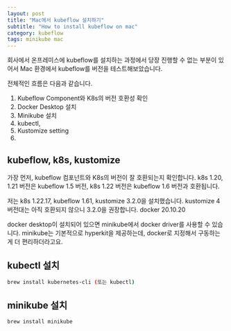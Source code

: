 ```yaml
---
layout: post
title: "Mac에서 kubeflow 설치하기"
subtitle: "How to install kubeflow on mac"
category: kubeflow
tags: minikube mac
---
```


회사에서 온프레미스에 kubeflow를 설치하는 과정에서 당장 진행할 수 없는 부분이 있어서
Mac 환경에서 kubeflow를 버전을 테스트해보았습니다.


전체적인 흐름은 다음과 같습니다.
1. Kubeflow Component와 K8s의 버전 호환성 확인
2. Docker Desktop 설치
3. Minikube 설치
4. kubectl, 
5. Kustomize setting
6. 

## kubeflow, k8s, kustomize
가장 먼저, kubeflow 컴포넌트와 K8s의 버전이 잘 호환되는지 확인합니다.
k8s 1.20, 1.21 버전은 kubeflow 1.5 버전, k8s 1.22 버전은 kubeflow 1.6 버전과 호환됩니다.

저는 k8s 1.22.17, kubeflow 1.61, kustomize 3.2.0을 설치했습니다.
kustomize 4 버전대는 아직 호환되지 않으니 3.2.0을 권장합니다.
docker 20.10.20

docker desktop이 설치되어 있으면 minikube에서 docker driver를 사용할 수 있습니다.
minikube는 기본적으로 hyperkit을 제공하는데, docker로 지정해서 구동하는게 더 편리하더라고요.


## kubectl 설치
```bash
brew install kubernetes-cli (또는 kubectl)
```

## minikube 설치
```bash
brew install minikube
```
